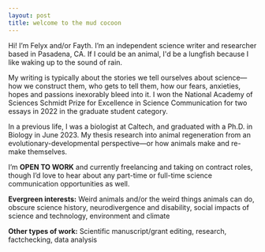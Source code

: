 ```yaml
---
layout: post
title: welcome to the mud cocoon
---
```


Hi! I’m Felyx and/or Fayth. I’m an independent science writer and researcher based in Pasadena, CA.
If I could be an animal, I'd be a lungfish because I like waking up to the sound of rain.

My writing is typically about the stories we tell ourselves about science— how we construct them, who gets to tell them, how our fears, anxieties, hopes and passions inexorably bleed into it. I won the National Academy of Sciences Schmidt Prize for Excellence in Science Communication for two essays in 2022 in the graduate student category.

In a previous life, I was a biologist at Caltech, and graduated with a Ph.D. in Biology in June 2023. My thesis research into animal regeneration from an evolutionary-developmental perspective—or how animals make and re-make themselves.

I’m **OPEN TO WORK** and currently freelancing and taking on contract roles, though I’d love to hear about any part-time or full-time science communication opportunities as well.

**Evergreen interests:**
Weird animals and/or the weird things animals can do, obscure science history, neurodivergence and disability, social impacts of science and technology, environment and climate

**Other types of work:**
Scientific manuscript/grant editing, research, factchecking, data analysis
